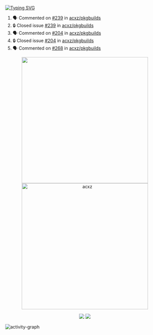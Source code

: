 [![Typing SVG](https://readme-typing-svg.herokuapp.com?size=16&color=AFFFA3&multiline=true&height=75&lines=contributing+to+robotics%2Fae%2Fml%2Fgpu;packaging+it+for+archlinux;ricer)](https://git.io/typing-svg)

<!--START_SECTION:activity-->
1. 🗣 Commented on [#239](https://github.com/acxz/pkgbuilds/issues/239#issuecomment-2241292662) in [acxz/pkgbuilds](https://github.com/acxz/pkgbuilds)
2. 🔒 Closed issue [#239](https://github.com/acxz/pkgbuilds/issues/239) in [acxz/pkgbuilds](https://github.com/acxz/pkgbuilds)
3. 🗣 Commented on [#204](https://github.com/acxz/pkgbuilds/issues/204#issuecomment-2241234044) in [acxz/pkgbuilds](https://github.com/acxz/pkgbuilds)
4. 🔒 Closed issue [#204](https://github.com/acxz/pkgbuilds/issues/204) in [acxz/pkgbuilds](https://github.com/acxz/pkgbuilds)
5. 🗣 Commented on [#268](https://github.com/acxz/pkgbuilds/issues/268#issuecomment-2241193940) in [acxz/pkgbuilds](https://github.com/acxz/pkgbuilds)
<!--END_SECTION:activity-->

<p align="center">
  <img width="400em" src=https://github-readme-stats.vercel.app/api?username=acxz&include_all_commits=true&show_icons=true />
  <img width="400em" src="https://github-readme-streak-stats.herokuapp.com/?user=acxz&" alt="acxz" />
</p>

<p align="center">
  <img src=https://github-readme-stats.vercel.app/api/top-langs/?username=acxz&layout=compact />
  <img src=https://github-profile-trophy.vercel.app/?username=acxz&row=2&column=4 />
</p>

![activity-graph](https://github-readme-activity-graph.vercel.app/graph?username=acxz&bg_color=053c4a&color=ffffff&line=76c533&point=8f2fe1&area=true&hide_border=true&hide_title=true)
